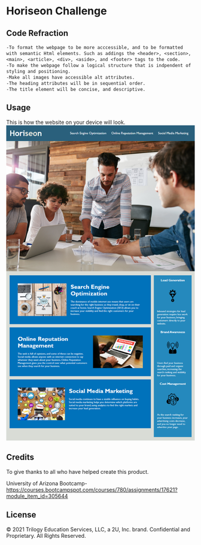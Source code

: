 # Horiseon Challenge

## Code Refraction
    -To format the webpage to be more acccessible, and to be formatted with semantic Html elements. Such as addings the <header>, <section>, <main>, <article>, <div>, <aside>, and <footer> tags to the code. 
    -To make the webpage follow a logical structure that is indpendent of styling and positioning.
    -Make all images have accessible alt attributes.
    -The heading attributes will be in sequential order.
    -The title element will be concise, and descriptive. 
 

## Usage 
This is how the website on your device will look.
    ![alt text](./assets/images/screenshot.png)


## Credits
To give thanks to all who have helped create this product. 
 
 University of Arizona Bootcamp- https://courses.bootcampspot.com/courses/780/assignments/17621?module_item_id=305644



## License
 © 2021 Trilogy Education Services, LLC, a 2U, Inc. brand. Confidential and Proprietary. All Rights Reserved.